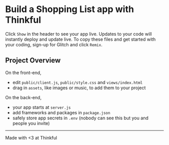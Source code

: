 Build a Shopping List app with Thinkful
=========================

Click `Show` in the header to see your app live. Updates to your code will instantly deploy and update live. To copy these files and get started with your coding, sign-up for Glitch and click `Remix`.

Project Overview
------------

On the front-end,
- edit `public/client.js`, `public/style.css` and `views/index.html`
- drag in `assets`, like images or music, to add them to your project

On the back-end,
- your app starts at `server.js`
- add frameworks and packages in `package.json`
- safely store app secrets in `.env` (nobody can see this but you and people you invite)

-------------------

Made with <3 at Thinkful

